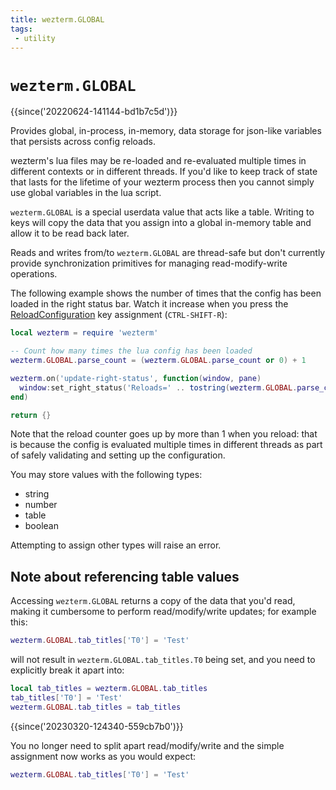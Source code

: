 ```yaml
---
title: wezterm.GLOBAL
tags:
 - utility
---
```


# `wezterm.GLOBAL`

{{since('20220624-141144-bd1b7c5d')}}

Provides global, in-process, in-memory, data storage for json-like variables
that persists across config reloads.

wezterm's lua files may be re-loaded and re-evaluated multiple times in
different contexts or in different threads. If you'd like to keep track
of state that lasts for the lifetime of your wezterm process then you
cannot simply use global variables in the lua script.

`wezterm.GLOBAL` is a special userdata value that acts like a table.
Writing to keys will copy the data that you assign into a global in-memory
table and allow it to be read back later.

Reads and writes from/to `wezterm.GLOBAL` are thread-safe but don't currently
provide synchronization primitives for managing read-modify-write operations.

The following example shows the number of times that the config has been
loaded in the right status bar. Watch it increase when you press the
[ReloadConfiguration](../keyassignment/ReloadConfiguration.md) key assignment
(`CTRL-SHIFT-R`):

```lua
local wezterm = require 'wezterm'

-- Count how many times the lua config has been loaded
wezterm.GLOBAL.parse_count = (wezterm.GLOBAL.parse_count or 0) + 1

wezterm.on('update-right-status', function(window, pane)
  window:set_right_status('Reloads=' .. tostring(wezterm.GLOBAL.parse_count))
end)

return {}
```

Note that the reload counter goes up by more than 1 when you reload: that is
because the config is evaluated multiple times in different threads as part of
safely validating and setting up the configuration.

You may store values with the following types:

* string
* number
* table
* boolean

Attempting to assign other types will raise an error.

## Note about referencing table values

Accessing `wezterm.GLOBAL` returns a copy of the data that you'd read, making
it cumbersome to perform read/modify/write updates; for example this:

```lua
wezterm.GLOBAL.tab_titles['T0'] = 'Test'
```

will not result in `wezterm.GLOBAL.tab_titles.T0` being set, and you need
to explicitly break it apart into:

```lua
local tab_titles = wezterm.GLOBAL.tab_titles
tab_titles['T0'] = 'Test'
wezterm.GLOBAL.tab_titles = tab_titles
```

{{since('20230320-124340-559cb7b0')}}

You no longer need to split apart read/modify/write and the simple assignment
now works as you would expect:

```lua
wezterm.GLOBAL.tab_titles['T0'] = 'Test'
```

